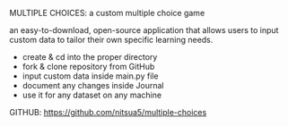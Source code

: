 MULTIPLE CHOICES: a custom multiple choice game

an easy-to-download, open-source application that allows users to input custom data to tailor their own specific learning needs.

- create & cd into the proper directory
- fork & clone repository from GitHub
- input custom data inside main.py file
- document any changes inside Journal
- use it for any dataset on any machine

GITHUB: https://github.com/nitsua5/multiple-choices
